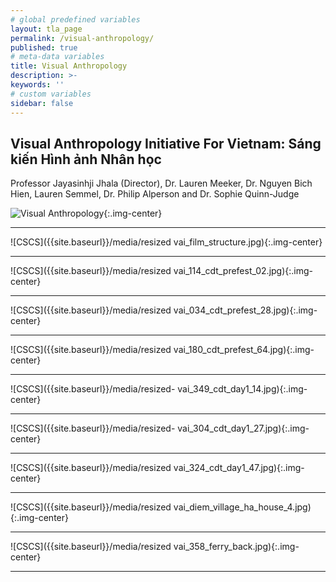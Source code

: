 ```yaml
---
# global predefined variables
layout: tla_page
permalink: /visual-anthropology/
published: true
# meta-data variables
title: Visual Anthropology
description: >-
keywords: ''
# custom variables
sidebar: false
--- 
```

## Visual Anthropology Initiative For Vietnam: Sáng kiến Hình ảnh Nhân học
Professor Jayasinhji Jhala (Director), Dr. Lauren Meeker, Dr. Nguyen Bich Hien, Lauren Semmel, Dr. Philip Alperson and Dr. Sophie Quinn-Judge

![Visual Anthropology]({{site.baseurl}}/media/vai_viet_2007.jpg){:.img-center}



___

![CSCS]({{site.baseurl}}/media/resized vai_film_structure.jpg){:.img-center}

___

![CSCS]({{site.baseurl}}/media/resized vai_114_cdt_prefest_02.jpg){:.img-center}

___

![CSCS]({{site.baseurl}}/media/resized vai_034_cdt_prefest_28.jpg){:.img-center}

___

![CSCS]({{site.baseurl}}/media/resized vai_180_cdt_prefest_64.jpg){:.img-center}

___

![CSCS]({{site.baseurl}}/media/resized- vai_349_cdt_day1_14.jpg){:.img-center}

___

![CSCS]({{site.baseurl}}/media/resized- vai_304_cdt_day1_27.jpg){:.img-center}

___

![CSCS]({{site.baseurl}}/media/resized vai_324_cdt_day1_47.jpg){:.img-center}

___

![CSCS]({{site.baseurl}}/media/resized vai_diem_village_ha_house_4.jpg){:.img-center}

___

![CSCS]({{site.baseurl}}/media/resized vai_358_ferry_back.jpg){:.img-center}

___

